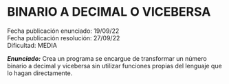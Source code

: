 # BINARIO A DECIMAL O VICEBERSA

Fecha publicación enunciado: 19/09/22\
Fecha publicación resolución: 27/09/22\
Dificultad: MEDIA

***Enunciado:*** Crea un programa se encargue de transformar un número binario a decimal y vicebersa sin utilizar funciones propias del lenguaje que lo hagan directamente.
